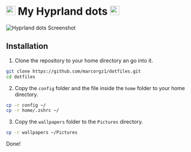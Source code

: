 # <img src="https://raw.githubusercontent.com/Tarikul-Islam-Anik/Animated-Fluent-Emojis/master/Emojis/Smilies/Dizzy.png" alt="Dizzy" width="25" height="25" /> My Hyprland dots <img src="https://raw.githubusercontent.com/Tarikul-Islam-Anik/Animated-Fluent-Emojis/master/Emojis/Smilies/Dizzy.png" alt="Dizzy" width="25" height="25" />

![Hyprland dots Screenshot](https://github.com/user-attachments/assets/10b1950c-0ffe-4532-ba7b-439e3d29aad3)



## Installation

1. Clone the repository to your home directory an go into it.

```sh
git clone https://github.com/marcorgz1/dotfiles.git
cd dotfiles
```

2. Copy the `config` folder and the file inside the `home` folder  to your home directory.

```sh
cp -r config ~/
cp -r home/.zshrc ~/
```

3. Copy the `wallpapers` folder to the `Pictures` directory.

```sh
cp -r wallpapers ~/Pictures
```

Done!
